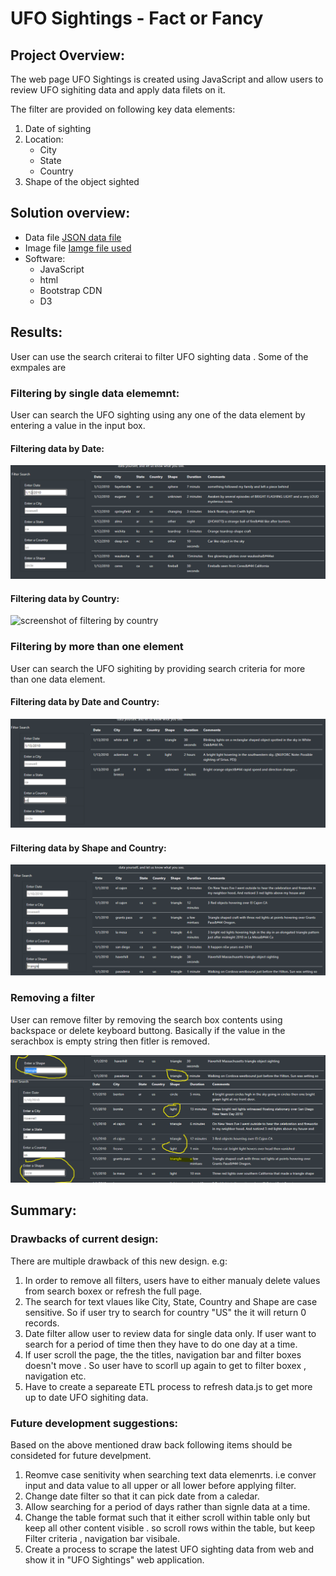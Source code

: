 # UFO Sightings - Fact or Fancy

## Project Overview:
The web page UFO Sightings is created using JavaScript and allow users to review UFO sighiting data and apply data filets on it.

The filter are provided on following key data elements:

1. Date of sighting
2. Location:
    - City
    - State
    - Country
3. Shape of the object sighted

## Solution overview:

- Data file [JSON data file](js/data.js)
- Image file [Iamge file used](static/images/nasa.jpg)
- Software:
    - JavaScript
    - html
    - Bootstrap CDN
    - D3

## Results:

User can use the search criterai to filter UFO sighting data . Some of the exmpales are

### Filtering by single data elememnt:

User can search the UFO sighting using any one of the data element by entering a value in the input box. 

#### Filtering data by Date:

![screenshot of filtering by date](static/images/filter_by_date.png)

#### Filtering data by Country:

![screenshot of filtering by country](static/images\/ilter_by_country.png)

### Filtering by more than one element

User can search the UFO sighiting by providing search criteria for more than one data element.

#### Filtering data by Date and Country:

![screenshot of filtering by date and country](static/images/filter_by_date_country.png)


#### Filtering data by Shape and Country:

![screenshot of filtering by shape and country](static/images/filter_by_shape_country.png)


### Removing a filter

User can remove filter by removing the search box contents using backspace or delete keyboard buttong. Basically if the value in the serachbox is empty string then fitler is removed.

![screenshot of removing fitler](static/images/removing_filter.png)

## Summary:

### Drawbacks of current design:
There are multiple drawback of this new design. e.g:

1. In order to remove all filters, users have to either manualy delete values from search boxex or refresh the full page.
2. The search for text vlaues like City, State, Country and Shape are case sensitive. So if user try to search for country "US" the it will return 0 records. 
3. Date filter allow user to review data for single data only. If user want to search for a period of time then they have to do one day at a time.
4. If user scroll the page, the the titles, navigation bar and filter boxes doesn't move . So user have to scorll up again to get to filter boxex , navigation etc.
5. Have to create a separeate ETL process to refresh data.js to get more up to date UFO sighiting data.

### Future development suggestions:

Based on the above mentioned draw back following items should be consideted for future develpment.

1. Reomve case senitivity when searching text data elemenrts. i.e conver input and data value to all upper or all lower before applying filter.
2. Change date filter so that it can pick date from a caledar.
3. Allow searching for a period of days rather than signle data at a time.
4. Change the table format such that it either scroll within table only but keep all other content visible . so scroll rows within the table, but keep Filter criteria , navigation bar visibale.
5. Create a process to scrape the latest UFO sighting data from web and show it in "UFO Sightings" web application.
